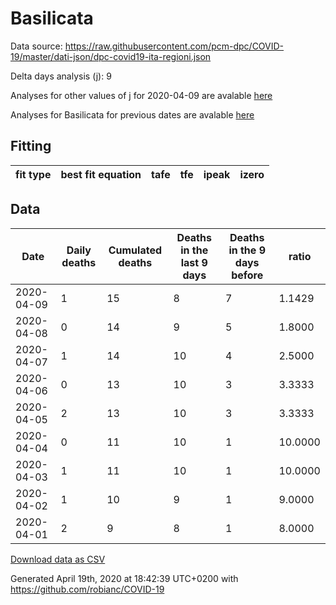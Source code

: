 # Basilicata

Data source: https://raw.githubusercontent.com/pcm-dpc/COVID-19/master/dati-json/dpc-covid19-ita-regioni.json

Delta days analysis (j): 9

Analyses for other values of j for 2020-04-09 are avalable [here](../2020-04-09/README.md)

Analyses for Basilicata for previous dates are avalable [here](../README.md)

## Fitting 
|fit type|best fit equation|tafe|tfe|ipeak|izero|
|-------|-----|--------|------|---|---|

## Data
|Date|Daily deaths|Cumulated deaths|Deaths in the last 9 days|Deaths in the 9 days before|ratio|
|----|----------|-----------|-------|--------------------|-----|
|2020-04-09|1|15|8|7|1.1429|
|2020-04-08|0|14|9|5|1.8000|
|2020-04-07|1|14|10|4|2.5000|
|2020-04-06|0|13|10|3|3.3333|
|2020-04-05|2|13|10|3|3.3333|
|2020-04-04|0|11|10|1|10.0000|
|2020-04-03|1|11|10|1|10.0000|
|2020-04-02|1|10|9|1|9.0000|
|2020-04-01|2|9|8|1|8.0000|

[Download data as CSV](COVID-19_basilicata_j9_2020-04-09.csv)

Generated April 19th, 2020 at 18:42:39 UTC+0200 with https://github.com/robianc/COVID-19
